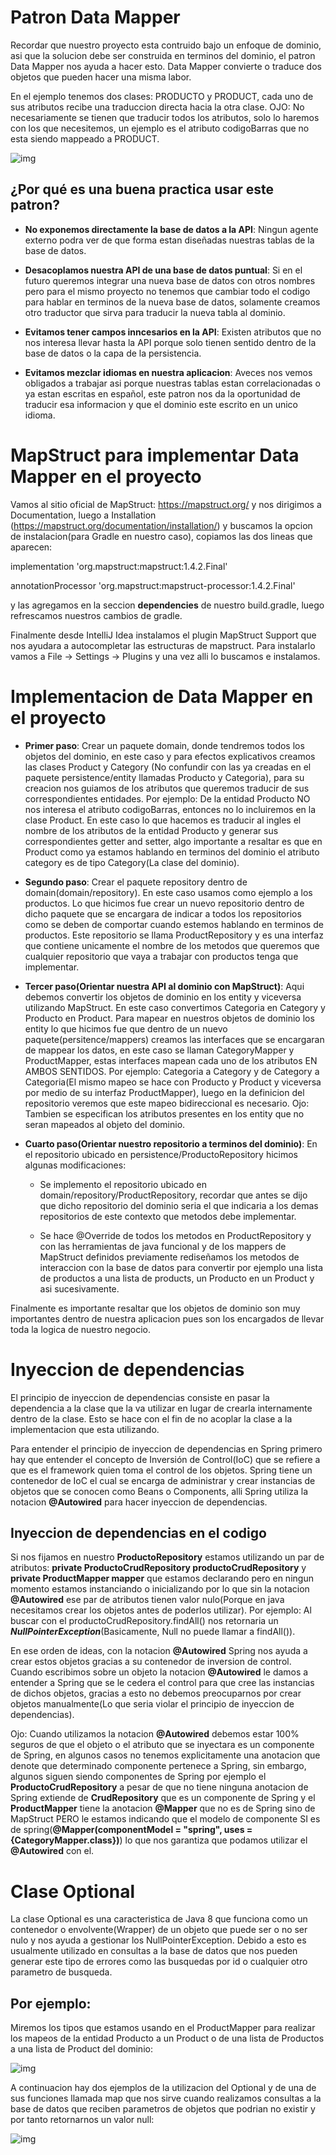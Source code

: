 # Patron Data Mapper 

Recordar que nuestro proyecto esta contruido bajo un enfoque de dominio, asi que la solucion debe ser construida en terminos del dominio, el patron Data Mapper nos ayuda a hacer esto.
Data Mapper convierte o traduce dos objetos que pueden hacer una misma labor. 

En el ejemplo tenemos dos clases: PRODUCTO y PRODUCT, cada uno de sus atributos recibe una traduccion directa hacia la otra clase. 
OJO: No necesariamente se tienen que traducir todos los atributos, solo lo haremos con los que necesitemos, un ejemplo es el atributo codigoBarras que no esta siendo mappeado a PRODUCT.

![img](https://i.imgur.com/wJV5t2u.png)


## ¿Por qué es una buena practica usar este patron? 

  - **No exponemos directamente la base de datos a la API**: Ningun agente externo podra ver de que forma estan diseñadas nuestras tablas de la base de datos.
  
  - **Desacoplamos nuestra API de una base de datos puntual**: Si en el futuro queremos integrar una nueva base de datos con otros nombres pero para el mismo proyecto no tenemos que cambiar todo el codigo para hablar en terminos de la nueva base de datos, solamente creamos otro traductor que sirva para traducir la nueva tabla al dominio.
  
  - **Evitamos tener campos inncesarios en la API**: Existen atributos que no nos interesa llevar hasta la API porque solo tienen sentido dentro de la base de datos o la capa de la persistencia.
  
  - **Evitamos mezclar idiomas en nuestra aplicacion**: Aveces nos vemos obligados a trabajar asi porque nuestras tablas estan correlacionadas o ya estan escritas en español, este patron nos da la oportunidad de traducir esa informacion y que el dominio este escrito en un unico idioma.


# MapStruct para implementar Data Mapper en el proyecto

Vamos al sitio oficial de MapStruct: https://mapstruct.org/ y nos dirigimos a Documentation, luego a Installation (https://mapstruct.org/documentation/installation/) y buscamos la opcion de instalacion(para Gradle en nuestro caso), copiamos las dos lineas que aparecen:

implementation 'org.mapstruct:mapstruct:1.4.2.Final'
 
annotationProcessor 'org.mapstruct:mapstruct-processor:1.4.2.Final'

y las agregamos en la seccion **dependencies** de nuestro build.gradle, luego refrescamos nuestros cambios de gradle.

Finalmente desde IntelliJ Idea instalamos el plugin MapStruct Support que nos ayudara a autocompletar las estructuras de mapstruct. Para instalarlo vamos a File -> Settings -> Plugins y una vez alli lo buscamos e instalamos.


# Implementacion de Data Mapper en el proyecto

 - **Primer paso**: Crear un paquete domain, donde tendremos todos los objetos del dominio, en este caso y para efectos explicativos creamos las clases Product y Category (No confundir con las ya creadas en el paquete persistence/entity llamadas Producto y Categoria), para su creacion nos guiamos de los atributos que queremos traducir de sus correspondientes entidades. 
Por ejemplo: De la entidad Producto NO nos interesa el atributo codigoBarras, entonces no lo incluiremos en la clase Product. En este caso lo que hacemos es traducir al ingles el nombre de los atributos de la entidad Producto y generar sus correspondientes getter and setter, algo importante a resaltar es que en Product como ya estamos hablando en terminos del dominio el atributo category es de tipo Category(La clase del dominio).

 - **Segundo paso**: Crear el paquete repository dentro de domain(domain/repository). En este caso usamos como ejemplo a los productos. Lo que hicimos fue crear un nuevo repositorio dentro de dicho paquete que se encargara de indicar a todos los repositorios como se deben de comportar cuando estemos hablando en terminos de productos. Este repositorio se llama ProductRepository y es una interfaz que contiene unicamente el nombre de los metodos que queremos que cualquier repositorio que vaya a trabajar con productos tenga que implementar.

 - **Tercer paso(Orientar nuestra API al dominio con MapStruct)**: Aqui debemos convertir los objetos de dominio en los entity y viceversa utilizando MapStruct. 
En este caso convertimos Categoria en Category y Producto en Product. Para mapear en nuestros objetos de dominio los entity lo que hicimos fue que dentro de un nuevo paquete(persitence/mappers) creamos las interfaces que se encargaran de mappear los datos, en este caso se llaman CategoryMapper y ProductMapper, estas interfaces mapean cada uno de los atributos EN AMBOS SENTIDOS. Por ejemplo: Categoria a Category y de Category a Categoria(El mismo mapeo se hace con Producto y Product y viceversa por medio de su interfaz ProductMapper), luego en la definicion del repositorio veremos que este mapeo bidireccional es necesario. 
Ojo: Tambien se especifican los atributos presentes en los entity que no seran mapeados al objeto del dominio.

 - **Cuarto paso(Orientar nuestro repositorio a terminos del dominio)**: En el repositorio ubicado en persistence/ProductoRepository hicimos algunas modificaciones:

     - Se implemento el repositorio ubicado en domain/repository/ProductRepository, recordar que antes se dijo que dicho repositorio del dominio seria el que indicaria a los demas repositorios de este contexto que metodos debe implementar.

     - Se hace @Override de todos los metodos en ProductRepository y con las herramientas de java funcional y de los mappers de MapStruct definidos previamente rediseñamos los metodos de interaccion con la base de datos para convertir por ejemplo una lista de productos a una lista de products, un Producto en un Product y asi sucesivamente.


Finalmente es importante resaltar que los objetos de dominio son muy importantes dentro de nuestra aplicacion pues son los encargados de llevar toda la logica de nuestro negocio.


# Inyeccion de dependencias 

El principio de inyeccion de dependencias consiste en pasar la dependencia a la clase que la va utilizar en lugar de crearla internamente dentro de la clase. Esto
se hace con el fin de no acoplar la clase a la implementacion que esta utilizando. 

Para entender el principio de inyeccion de dependencias en Spring primero hay que entender el concepto de Inversión de Control(IoC) que se refiere a que es el
framework quien toma el control de los objetos. 
Spring tiene un contenedor de IoC el cual se encarga de administrar y crear instancias de objetos que se conocen como Beans o Components, alli Spring utiliza la notacion **@Autowired** para hacer inyeccion de dependencias.


## Inyeccion de dependencias en el codigo

Si nos fijamos en nuestro **ProductoRepository** estamos utilizando un par de atributos: **private ProductoCrudRepository productoCrudRepository** y **private ProductMapper mapper** que estamos declarando pero en ningun momento estamos instanciando o inicializando por lo que sin la notacion **@Autowired** ese par de atributos tienen valor nulo(Porque en java necesitamos crear los objetos antes de poderlos utilizar). 
Por ejemplo: Al buscar con el productoCrudRepository.findAll() nos retornaria un ***NullPointerException***(Basicamente, Null no puede llamar a findAll()).

En ese orden de ideas, con la notacion **@Autowired** Spring nos ayuda a crear estos objetos gracias a su contenedor de inversion de control.
Cuando escribimos sobre un objeto la notacion **@Autowired** le damos a entender a Spring que se le cedera el control para que cree las instancias de dichos objetos, gracias a esto no debemos preocuparnos por crear objetos manualmente(Lo que seria violar el principio de inyeccion de dependencias).

Ojo: Cuando utilizamos la notacion **@Autowired** debemos estar 100% seguros de que el objeto o el atributo que se inyectara es un componente de Spring, en algunos casos no tenemos explicitamente una anotacion que denote que determinado componente pertenece a Spring, sin embargo, algunos siguen siendo componentes de Spring por ejemplo el **ProductoCrudRepository** a pesar de que no tiene ninguna anotacion de Spring extiende de **CrudRepository** que es un componente de Spring y el **ProductMapper** tiene la anotacion **@Mapper** que no es de Spring sino de MapStruct PERO le estamos indicando que el modelo de componente SI es de spring(**@Mapper(componentModel = "spring", uses = {CategoryMapper.class})**) lo que nos garantiza que podamos utilizar el **@Autowired** con el.


# Clase Optional 

La clase Optional es una caracteristica de Java 8 que funciona como un contenedor o envolvente(Wrapper) de un objeto que puede ser o no ser nulo y nos ayuda a gestionar los NullPointerException. Debido a esto es usualmente utilizado en consultas a la base de datos que nos pueden generar este tipo de errores como las busquedas por id o cualquier otro parametro de busqueda.

## Por ejemplo:

Miremos los tipos que estamos usando en el ProductMapper para realizar los mapeos de la entidad Producto a un Product o de una lista de Productos a una lista de Product del dominio:

![img](https://i.imgur.com/Iwt47zT.png)


A continuacion hay dos ejemplos de la utilizacion del Optional y de una de sus funciones llamada map que nos sirve cuando realizamos consultas a la base de datos que reciben parametros de objetos que podrian no existir y por tanto retornarnos un valor null:

![img](https://i.imgur.com/e9J3ULb.png)


